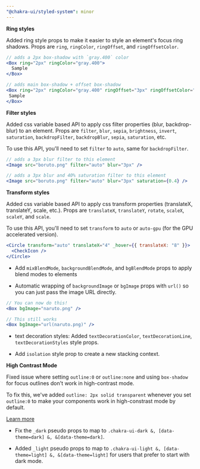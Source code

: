 ```yaml
---
"@chakra-ui/styled-system": minor
---
```


**Ring styles**

Added ring style props to make it easier to style an element's focus ring
shadows. Props are `ring`, `ringColor`, `ringOffset`, and `ringOffsetColor`.

```jsx live=false
// adds a 2px box-shadow with `gray.400` color
<Box ring="2px" ringColor="gray.400">
  Sample
</Box>

// adds main box-shadow + offset box-shadow
<Box ring="2px" ringColor="gray.400" ringOffset="3px" ringOffsetColor="white">
 Sample
</Box>
```

**Filter styles**

Added css variable based API to apply css filter properties (blur,
backdrop-blur) to an element. Props are `filter`, `blur`, `sepia`, `brightness`,
`invert`, `saturation`, `backdropFilter`, `backdropBlur`, `sepia`, `saturation`,
etc.

To use this API, you'll need to set `filter` to `auto`, same for
`backdropFilter`.

```jsx live=false
// adds a 3px blur filter to this element
<Image src="boruto.png" filter="auto" blur="3px" />

// adds a 3px blur and 40% saturation filter to this element
<Image src="boruto.png" filter="auto" blur="3px" saturation={0.4} />
```

**Transform styles**

Added css variable based API to apply css transform properties (translateX,
translateY, scale, etc.). Props are `translateX`, `translateY`, `rotate`,
`scaleX`, `scaleY`, and `scale`.

To use this API, you'll need to set `transform` to `auto` or `auto-gpu` (for the
GPU accelerated version).

```jsx live=false
<Circle transform="auto" translateX="4" _hover={{ translateX: "8" }}>
  <CheckIcon />
</Circle>
```

- Add `mixBlendMode`, `backgroundBlendMode`, and `bgBlendMode` props to apply
  blend modes to elements

- Automatic wrapping of `backgroundImage` or `bgImage` props with `url()` so you
  can just pass the image URL directly.

```jsx live=false
// You can now do this!
<Box bgImage="naruto.png" />

// This still works
<Box bgImage="url(naruto.png)" />
```

- text decoration styles: Added `textDecorationColor`, `textDecorationLine`,
  `textDecorationStyles` style props.

- Add `isolation` style prop to create a new stacking context.

**High Contrast Mode**

Fixed issue where setting `outline:0` or `outline:none` and using `box-shadow`
for focus outlines don't work in high-contrast mode.

To fix this, we've added `outline: 2px solid transparent` whenever you set
`outline:0` to make your components work in high-constrast mode by default.

[Learn more](https://sarahmhigley.com/writing/whcm-quick-tips/)

- Fix the `_dark` pseudo props to map to
  `.chakra-ui-dark &, [data-theme=dark] &, &[data-theme=dark]`.

- Added `_light` pseudo props to map to
  `.chakra-ui-light &, [data-theme=light] &, &[data-theme=light]` for users that
  prefer to start with dark mode.
